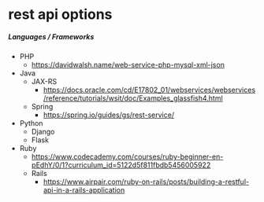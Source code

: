 # rest api options

##### Languages / Frameworks 
* PHP
  * https://davidwalsh.name/web-service-php-mysql-xml-json
* Java
  * JAX-RS
    * https://docs.oracle.com/cd/E17802_01/webservices/webservices/reference/tutorials/wsit/doc/Examples_glassfish4.html
  * Spring
    * https://spring.io/guides/gs/rest-service/
* Python
  * Django
  * Flask
* Ruby
  * https://www.codecademy.com/courses/ruby-beginner-en-pEdhY/0/1?curriculum_id=5122d5f811fbdb5456005922
  * Rails
    * https://www.airpair.com/ruby-on-rails/posts/building-a-restful-api-in-a-rails-application
